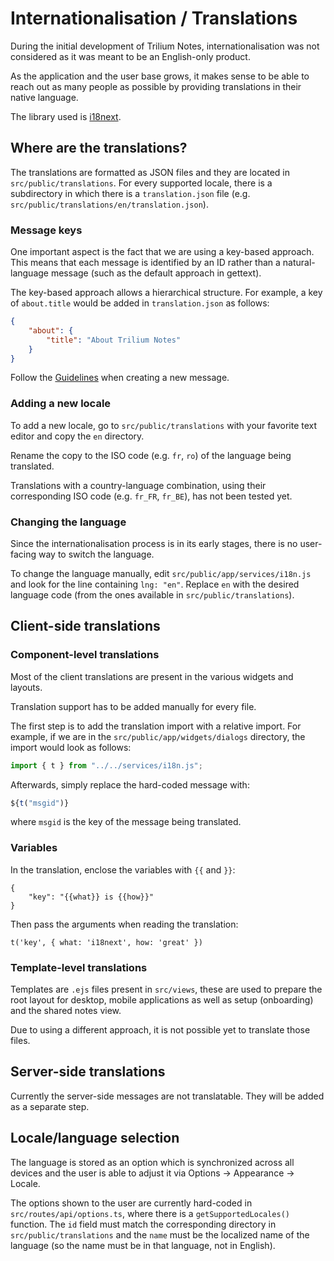 # Internationalisation / Translations
During the initial development of Trilium Notes, internationalisation was not considered as it was meant to be an English-only product.

As the application and the user base grows, it makes sense to be able to reach out as many people as possible by providing translations in their native language.

The library used is [i18next](https://www.i18next.com/).

## Where are the translations?

The translations are formatted as JSON files and they are located in `src/public/translations`. For every supported locale, there is a subdirectory in which there is a `translation.json` file (e.g. `src/public/translations/en/translation.json`).

### Message keys

One important aspect is the fact that we are using a key-based approach. This means that each message is identified by an ID rather than a natural-language message (such as the default approach in gettext).

The key-based approach allows a hierarchical structure. For example, a key of `about.title` would be added in `translation.json` as follows:

```json
{
	"about": {
		"title": "About Trilium Notes"
	}
} 
```

Follow the <a class="reference-link" href="Internationalisation%20%20Translations/Guidelines.md">Guidelines</a> when creating a new message.

### Adding a new locale

To add a new locale, go to `src/public/translations` with your favorite text editor and copy the `en` directory.

Rename the copy to the ISO code (e.g. `fr`, `ro`) of the language being translated.

Translations with a country-language combination, using their corresponding ISO code (e.g. `fr_FR`, `fr_BE`), has not been tested yet.

### Changing the language

Since the internationalisation process is in its early stages, there is no user-facing way to switch the language.

To change the language manually, edit `src/public/app/services/i18n.js` and look for the line containing `lng: "en"`. Replace `en` with the desired language code (from the ones available in `src/public/translations`).

## Client-side translations

### Component-level translations

Most of the client translations are present in the various widgets and layouts.

Translation support has to be added manually for every file.

The first step is to add the translation import with a relative import. For example, if we are in the `src/public/app/widgets/dialogs` directory, the import would look as follows:

```javascript
import { t } from "../../services/i18n.js";
```

Afterwards, simply replace the hard-coded message with:

```javascript
${t("msgid")}
```

where `msgid` is the key of the message being translated.

### Variables

In the translation, enclose the variables with `{{` and `}}`:

```
{
    "key": "{{what}} is {{how}}"
}
```

Then pass the arguments when reading the translation:

```
t('key', { what: 'i18next', how: 'great' })
```

### Template-level translations

Templates are `.ejs` files present in `src/views`, these are used to prepare the root layout for desktop, mobile applications as well as setup (onboarding) and the shared notes view.

Due to using a different approach, it is not possible yet to translate those files.

## Server-side translations

Currently the server-side messages are not translatable. They will be added as a separate step.

## Locale/language selection

The language is stored as an option which is synchronized across all devices and the user is able to adjust it via Options → Appearance → Locale.

The options shown to the user are currently hard-coded in `src/routes/api/options.ts`, where there is a `getSupportedLocales()` function. The `id` field must match the corresponding directory in `src/public/translations` and the `name` must be the localized name of the language (so the name must be in that language, not in English).